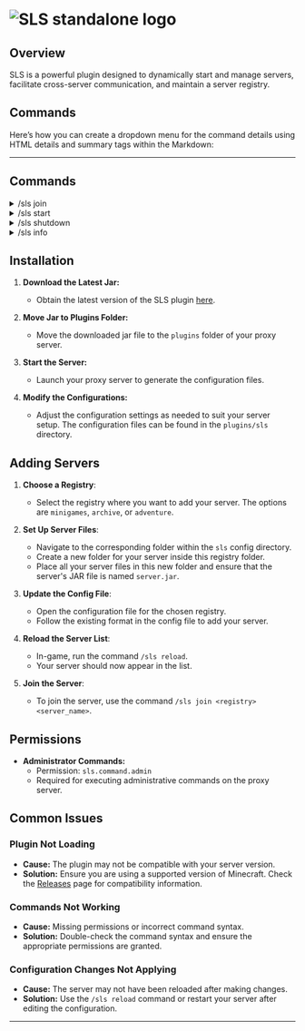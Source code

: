 # ![SLS standalone logo](https://cdn.modrinth.com/data/cached_images/7115a8404f7d6a94fd7aab586d6c4de1e9b3846c.png)

## Overview
SLS is a powerful plugin designed to dynamically start and manage servers, facilitate cross-server communication, and maintain a server registry.

## Commands

Here’s how you can create a dropdown menu for the command details using HTML details and summary tags within the Markdown:

---

## Commands

<details>
<summary>/sls join</summary>

**Description:**  
Starts a server and sends the player to it.

**Usage:**  
`/sls join <[minigame][archive][adventure]> <(server name)> <player|all|local>`

**Arguments:**
- `<[minigame][archive][adventure]>`: The registry to use.
- `<(server name)>`: The name of the server to join.
- `<player|all|local>`: The player(s) to send to the server (leave blank to send yourself).

</details>

<details>
<summary>/sls start</summary>

**Description:**  
Starts a server

**Usage:**  
`/sls start <[minigame][archive][adventure]> <(server name)>`

**Arguments:**
- `<[minigame][archive][adventure]>`: The registry to use.
- `<(server name)>`: The name of the server to start.

</details>

<details>
<summary>/sls shutdown</summary>

**Description:**  
Starts a server

**Usage:**  
`/sls shutdown <(server name)|all>`

**Arguments:**
- `<(server name)>`: The name of the server to shutdown.

</details>

<details>
<summary>/sls info</summary>

**Description:**
lists all the online servers and their player counts

**Usage:**  
`/sls info`

</details>

## Installation

1. **Download the Latest Jar:**
   - Obtain the latest version of the SLS plugin [here](https://github.com/protoxon/SLS/releases).

2. **Move Jar to Plugins Folder:**
   - Move the downloaded jar file to the `plugins` folder of your proxy server.
   
3. **Start the Server:**
   - Launch your proxy server to generate the configuration files.
   
4. **Modify the Configurations:**
   - Adjust the configuration settings as needed to suit your server setup. The configuration files can be found in the `plugins/sls` directory.

## Adding Servers

1. **Choose a Registry**: 
   - Select the registry where you want to add your server. The options are `minigames`, `archive`, or `adventure`.

2. **Set Up Server Files**:
   - Navigate to the corresponding folder within the `sls` config directory.
   - Create a new folder for your server inside this registry folder.
   - Place all your server files in this new folder and ensure that the server's JAR file is named `server.jar`.

3. **Update the Config File**:
   - Open the configuration file for the chosen registry.
   - Follow the existing format in the config file to add your server.

4. **Reload the Server List**:
   - In-game, run the command `/sls reload`.
   - Your server should now appear in the list.

5. **Join the Server**:
   - To join the server, use the command `/sls join <registry> <server_name>`.

## Permissions

- **Administrator Commands:** 
  - Permission: `sls.command.admin`
  - Required for executing administrative commands on the proxy server.

## Common Issues

### Plugin Not Loading
- **Cause:** The plugin may not be compatible with your server version.
- **Solution:** Ensure you are using a supported version of Minecraft. Check the [Releases](../releases) page for compatibility information.

### Commands Not Working
- **Cause:** Missing permissions or incorrect command syntax.
- **Solution:** Double-check the command syntax and ensure the appropriate permissions are granted.

### Configuration Changes Not Applying
- **Cause:** The server may not have been reloaded after making changes.
- **Solution:** Use the `/sls reload` command or restart your server after editing the configuration.

---
